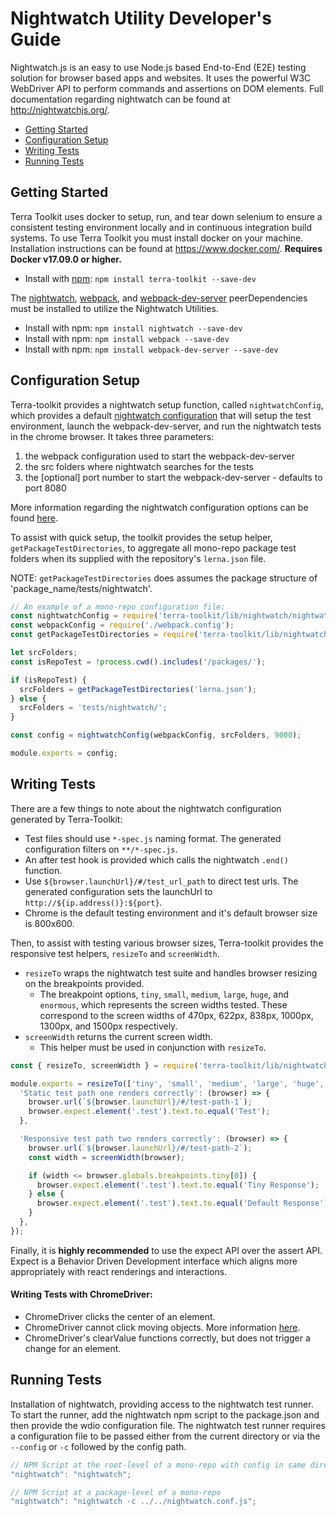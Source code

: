 # Nightwatch Utility Developer's Guide

Nightwatch.js is an easy to use Node.js based End-to-End (E2E) testing solution for browser based apps and websites. It uses the powerful W3C WebDriver API to perform commands and assertions on DOM elements. Full documentation regarding nightwatch can be found at http://nightwatchjs.org/.

- [Getting Started](#getting-started)
- [Configuration Setup](#configuration-setup)
- [Writing Tests](#writing-tests)
- [Running Tests](#running-tests)

## Getting Started
Terra Toolkit uses docker to setup, run, and tear down selenium to ensure a consistent testing environment locally and in continuous integration build systems. To use Terra Toolkit you must install docker on your machine. Installation instructions can be found at https://www.docker.com/.  **Requires Docker v17.09.0 or higher.**

- Install with [npm](https://www.npmjs.com): `npm install terra-toolkit --save-dev`

The [nightwatch](https://www.npmjs.com/package/nightwatch), [webpack](https://www.npmjs.com/package/webpack), and [webpack-dev-server](https://www.npmjs.com/package/webpack-dev-server) peerDependencies must be installed to utilize the Nightwatch Utilities.

- Install with npm: `npm install nightwatch --save-dev`
- Install with npm: `npm install webpack --save-dev`
- Install with npm: `npm install webpack-dev-server --save-dev`

## Configuration Setup

Terra-toolkit provides a nightwatch setup function, called `nightwatchConfig`, which provides a default [nightwatch configuration](https://github.com/cerner/terra-toolkit/blob/master/src/nightwatch/nightwatch.config.js) that will setup the test environment, launch the webpack-dev-server, and run the nightwatch tests in the chrome browser. It takes three parameters:

1. the webpack configuration used to start the webpack-dev-server
2. the src folders where nightwatch searches for the tests
3. the [optional] port number to start the webpack-dev-server - defaults to port 8080

More information regarding the nightwatch configuration options can be found [here](http://nightwatchjs.org/gettingstarted#basic-settings).

To assist with quick setup, the toolkit provides the setup helper, `getPackageTestDirectories`, to aggregate all mono-repo package test folders when its supplied with the repository's `lerna.json` file.

NOTE: `getPackageTestDirectories` does assumes the package structure of 'package_name/tests/nightwatch'.

```javascript
// An example of a mono-repo configuration file:
const nightwatchConfig = require('terra-toolkit/lib/nightwatch/nightwatch.config.js').default;
const webpackConfig = require('./webpack.config');
const getPackageTestDirectories = require('terra-toolkit/lib/nightwatch/setup-helper.js').getPackageTestDirectories;

let srcFolders;
const isRepoTest = !process.cwd().includes('/packages/');

if (isRepoTest) {
  srcFolders = getPackageTestDirectories('lerna.json');
} else {
  srcFolders = 'tests/nightwatch/';
}

const config = nightwatchConfig(webpackConfig, srcFolders, 9000);

module.exports = config;
```

## Writing Tests

There are a few things to note about the nightwatch configuration generated by Terra-Toolkit:

- Test files should use `*-spec.js` naming format. The generated configuration filters on `**/*-spec.js`.
- An after test hook is provided which calls the nightwatch `.end()` function.
- Use `${browser.launchUrl}/#/test_url_path` to direct test urls. The generated configuration sets the launchUrl to `http://${ip.address()}:${port}`.
- Chrome is the default testing environment and it's default browser size is 800x600.

Then, to assist with testing various browser sizes, Terra-toolkit provides the responsive test helpers, `resizeTo` and `screenWidth`.
- `resizeTo` wraps the nightwatch test suite and handles browser resizing on the breakpoints provided.
    - The breakpoint options, `tiny`, `small`, `medium`, `large`, `huge`, and `enormous`, which represents the screen widths tested. These correspond to the screen widths of 470px, 622px, 838px, 1000px, 1300px, and 1500px respectively.
- `screenWidth` returns the current screen width.
    - This helper must be used in conjunction with `resizeTo`.

```javascript
const { resizeTo, screenWidth } = require('terra-toolkit/lib/nightwatch/responsive-helpers');

module.exports = resizeTo(['tiny', 'small', 'medium', 'large', 'huge', 'enormous'], {
  'Static test path one renders correctly': (browser) => {
    browser.url(`${browser.launchUrl}/#/test-path-1`);
    browser.expect.element('.test').text.to.equal('Test');
  },

  'Responsive test path two renders correctly': (browser) => {
    browser.url(`${browser.launchUrl}/#/test-path-2`);
    const width = screenWidth(browser);

    if (width <= browser.globals.breakpoints.tiny[0]) {
      browser.expect.element('.test').text.to.equal('Tiny Response');
    } else {
      browser.expect.element('.test').text.to.equal('Default Response');
    }
  },
});
```

Finally, it is **highly recommended** to use the expect API over the assert API. Expect is a Behavior Driven Development interface which aligns more appropriately with react renderings and interactions.

#### Writing Tests with ChromeDriver:
 - ChromeDriver clicks the center of an element.
 - ChromeDriver cannot click moving objects. More information [here](https://sites.google.com/a/chromium.org/chromedriver/help/clicking-issues).
 - ChromeDriver's clearValue functions correctly, but does not trigger a change for an element.

## Running Tests
Installation of nightwatch, providing access to the nightwatch test runner. To start the runner, add the nightwatch npm script to the package.json and then provide the wdio configuration file. The nightwatch test runner requires a configuration file to be passed either from the current directory or via the `--config` or `-c` followed by the config path.

```javascript
// NPM Script at the root-level of a mono-repo with config in same directory
"nightwatch": "nightwatch";

// NPM Script at a package-level of a mono-repo
"nightwatch": "nightwatch -c ../../nightwatch.conf.js";
```

